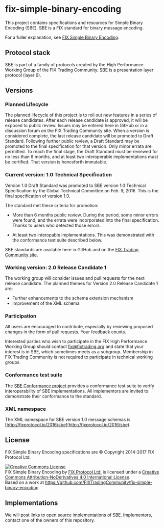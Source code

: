 # fix-simple-binary-encoding
This project contains specifications and resources for Simple Binary Encoding (SBE).
SBE is a FIX standard for binary message encoding. 

For a fuller explanation, see [FIX Simple Binary Encoding](http://fixtradingcommunity.github.io/fix-simple-binary-encoding/).

## Protocol stack
SBE is part of a family of protocols created by the High Performance Working Group
 of the FIX Trading Community. SBE is a presentation layer protocol (layer 6).

## Versions

### Planned Lifecycle

The planned lifecycle of this project is to roll out new features in a series of release candidates. After each release candidate is approved, it will be exposed to public review. Issues may be entered here in GitHub or in a discussion forum on the FIX Trading Community site. When a version is considered complete, the last release candidate will be promoted to Draft Standard. Following further public review, a Draft Standard may be promoted to the final specification for that version. Only minor errata are permitted. To reach the final stage, the Draft Standard must be reviewed for no less than 6 months, and at least two interoperable implementations must be certified. That version is henceforth immutable.

### Current version: 1.0 Technical Specification
Version 1.0 Draft Standard was promoted to SBE version 1.0 Technical Specification by the Global Technical Committee on Feb. 9, 2016. This is the final specification of version 1.0.

The standard met these criteria for promotion:
* More than 6 months public review. During the period, some minor errors were found, and the errata were incorporated into the final specification. Thanks to users who detected those errors.

* At least two interopable implementations. This was demonstrated with the conformance test suite described below.

SBE standards are available here in GitHub and on the [FIX Trading Community site](http://www.fixtradingcommunity.org/pg/structure/tech-specs/simple-binary-encoding).

### Working version: 2.0 Release Candidate 1

The working group will consider issues and pull requests for the next release candidate. The planned themes for Version 2.0 Release Candidate 1 are:
* Further enhancements to the schema extension mechanism
* Improvement of the XML schema

### Participation
All users are encouraged to contribute, especially by reviewing proposed changes in the form of pull requests. Your feedback counts.

Interested parties who wish to participate in the FIX High Performance Working Group should contact fix@fixtrading.org and state that your interest is in SBE, which sometimes meets as a subgroup. Membership in FIX Trading Community is not required to participate in technical working groups.

### Conformance test suite
The [SBE Conformance project](https://github.com/FIXTradingCommunity/fix-sbe-conformance) provides a conformance test suite to verify interoperability of SBE implementations. All implementors are invited to demonstrate their conformance to the standard.

### XML namespace
The XML namespace for SBE version 1.0 message schemas is [http://fixprotocol.io/2016/sbe](http://fixprotocol.io/2016/sbe).

## License
FIX Simple Binary Encoding specifications are © Copyright 2014-2017 FIX Protocol Ltd.

<a rel="license" href="http://creativecommons.org/licenses/by-nd/4.0/"><img alt="Creative Commons License" style="border-width:0" src="https://i.creativecommons.org/l/by-nd/4.0/88x31.png" /></a><br /><span xmlns:dct="http://purl.org/dc/terms/" href="http://purl.org/dc/dcmitype/Text" property="dct:title" rel="dct:type">FIX Simple Binary Encoding</span> by <a xmlns:cc="http://creativecommons.org/ns#" href="http://www.fixtradingcommunity.org/" property="cc:attributionName" rel="cc:attributionURL">FIX Protocol Ltd.</a> is licensed under a <a rel="license" href="http://creativecommons.org/licenses/by-nd/4.0/">Creative Commons Attribution-NoDerivatives 4.0 International License</a>.<br />Based on a work at <a xmlns:dct="http://purl.org/dc/terms/" href="https://github.com/FIXTradingCommunity/fix-simple-binary-encoding" rel="dct:source">https://github.com/FIXTradingCommunity/fix-simple-binary-encoding</a>

## Implementations
We will post links to open source implementations of SBE. Implementors, contact one
of the owners of this repository.



